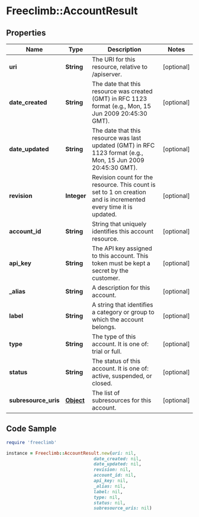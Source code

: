 # Freeclimb::AccountResult

## Properties

Name | Type | Description | Notes
------------ | ------------- | ------------- | -------------
**uri** | **String** | The URI for this resource, relative to /apiserver. | [optional] 
**date_created** | **String** | The date that this resource was created (GMT) in RFC 1123 format (e.g., Mon, 15 Jun 2009 20:45:30 GMT). | [optional] 
**date_updated** | **String** | The date that this resource was last updated (GMT) in RFC 1123 format (e.g., Mon, 15 Jun 2009 20:45:30 GMT). | [optional] 
**revision** | **Integer** | Revision count for the resource. This count is set to 1 on creation and is incremented every time it is updated. | [optional] 
**account_id** | **String** | String that uniquely identifies this account resource. | [optional] 
**api_key** | **String** | The API key assigned to this account. This token must be kept a secret by the customer. | [optional] 
**_alias** | **String** | A description for this account. | [optional] 
**label** | **String** | A string that identifies a category or group to which the account belongs. | [optional] 
**type** | **String** | The type of this account. It is one of: trial or full. | [optional] 
**status** | **String** | The status of this account. It is one of: active, suspended, or closed. | [optional] 
**subresource_uris** | [**Object**](.md) | The list of subresources for this account. | [optional] 

## Code Sample

```ruby
require 'freeclimb'

instance = Freeclimb::AccountResult.new(uri: nil,
                                 date_created: nil,
                                 date_updated: nil,
                                 revision: nil,
                                 account_id: nil,
                                 api_key: nil,
                                 _alias: nil,
                                 label: nil,
                                 type: nil,
                                 status: nil,
                                 subresource_uris: nil)
```


